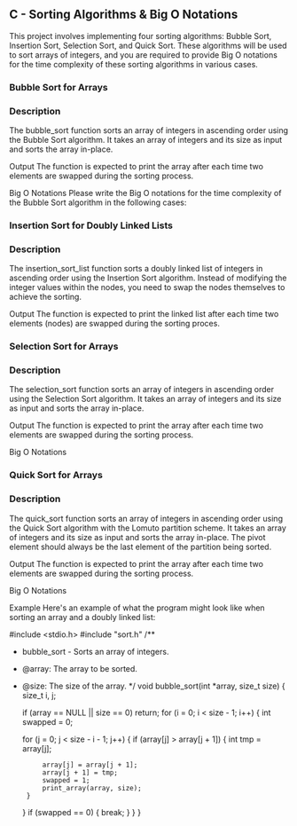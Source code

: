 ## C - Sorting Algorithms & Big O Notations

This project involves implementing four sorting algorithms: 
Bubble Sort, 
Insertion Sort, 
Selection Sort, and 
Quick Sort. 
These algorithms will be used to sort arrays of integers, and you are required to provide Big O notations for the time complexity of these sorting algorithms in various cases.

### Bubble Sort for Arrays

### Description
The bubble_sort function sorts an array of integers in ascending order using the Bubble Sort algorithm. It takes an array of integers and its size as input and sorts the array in-place.

Output
The function is expected to print the array after each time two elements are swapped during the sorting process.

Big O Notations
Please write the Big O notations for the time complexity of the Bubble Sort algorithm in the following cases:

### Insertion Sort for Doubly Linked Lists

### Description
The insertion_sort_list function sorts a doubly linked list of integers in ascending order using the Insertion Sort algorithm. Instead of modifying the integer values within the nodes, you need to swap the nodes themselves to achieve the sorting.

Output
The function is expected to print the linked list after each time two elements (nodes) are swapped during the sorting proces.

### Selection Sort for Arrays

### Description
The selection_sort function sorts an array of integers in ascending order using the Selection Sort algorithm. It takes an array of integers and its size as input and sorts the array in-place.

Output
The function is expected to print the array after each time two elements are swapped during the sorting process.

Big O Notations

### Quick Sort for Arrays

### Description
The quick_sort function sorts an array of integers in ascending order using the Quick Sort algorithm with the Lomuto partition scheme. It takes an array of integers and its size as input and sorts the array in-place. The pivot element should always be the last element of the partition being sorted.

Output
The function is expected to print the array after each time two elements are swapped during the sorting process.

Big O Notations


Example
Here's an example of what the program might look like when sorting an array and a doubly linked list:

#include <stdio.h>
#include "sort.h"
/**
 * bubble_sort - Sorts an array of integers.
 * @array: The array to be sorted.
 * @size: The size of the array.
 */
void bubble_sort(int *array, size_t size)
{
	size_t i, j;

	if (array == NULL || size == 0)
		return;
	for (i = 0; i < size - 1; i++)
	{
	int swapped = 0;

	for (j = 0; j < size - i - 1; j++)
	{
		if (array[j] > array[j + 1])
		{
			int tmp = array[j];

			array[j] = array[j + 1];
			array[j + 1] = tmp;
			swapped = 1;
			print_array(array, size);
		}
	}
	if (swapped == 0)
	{
		break;
	}
	}
}
